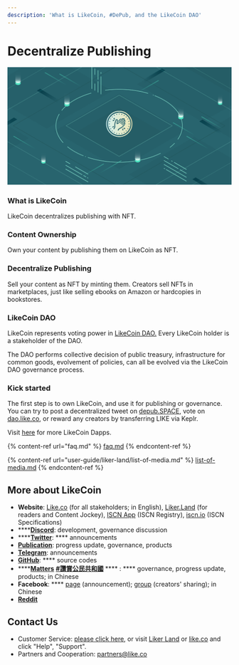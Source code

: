 ```yaml
---
description: 'What is LikeCoin, #DePub, and the LikeCoin DAO'
---
```


# Decentralize Publishing

![](.gitbook/assets/image.png)

### What is LikeCoin

LikeCoin decentralizes publishing with NFT.

### Content Ownership

Own your content by publishing them on LikeCoin as NFT.

### Decentralize Publishing

Sell your content as NFT by minting them.  Creators sell NFTs in marketplaces, just like selling ebooks on Amazon or hardcopies in bookstores.

### LikeCoin DAO

LikeCoin represents voting power in [LikeCoin DAO.](https://dao.like.co/proposals) Every LikeCoin holder is a stakeholder of the DAO.

The DAO performs collective decision of public treasury, infrastructure for common goods, evolvement of policies, can all be evolved via the LikeCoin DAO governance process.

### Kick started

The first step is to own LikeCoin, and use it for publishing or governance.  You can try to post a decentralized tweet on [depub.SPACE](https://depub.space), vote on [dao.like.co](http://dao.like.co), or reward any creators by transferring LIKE via Keplr.

Visit [here](https://about.like.co/apps) for more LikeCoin Dapps. &#x20;

{% content-ref url="faq.md" %}
[faq.md](faq.md)
{% endcontent-ref %}

{% content-ref url="user-guide/liker-land/list-of-media.md" %}
[list-of-media.md](user-guide/liker-land/list-of-media.md)
{% endcontent-ref %}

## More about LikeCoin

* **Website**: [Like.co](https://like.co) (for all stakeholders; in English), [Liker.Land](https://liker.land) (for readers and Content Jockey), [ISCN App](https://app.like.co) (ISCN Registry), [iscn.io](https://iscn.io) (ISCN Specifications)
* ****[**Discord**](http://discord.gg/likecoin): development, governance discussion
* ****[**Twitter**](https://twitter.com/likecoin): **** announcements
* [**Publication**](https://blog.like.co): progress update, governance, products
* [**Telegram**](https://t.me/likecoin): announcements
* [**GitHub**](https://github.com/likecoin): **** source codes
* ****[**Matters**](https://matters.news/tags/VGFnOjgwOTQ) [**#讚賞公民共和國**](https://matters.news/tags/VGFnOjgwOTQ) **** : **** governance, progress update, products; in Chinese
* **Facebook**: **** [page](https://www.facebook.com/Liker.Land/) (announcement); [group](https://www.facebook.com/groups/likecoin) (creators' sharing); in Chinese
* [**Reddit**](https://www.reddit.com/r/LikeCoin/)

## Contact Us

* Customer Service: [please click here](https://go.crisp.chat/chat/embed/?website\_id=5c009125-5863-4059-ba65-43f177ca33f7), or visit [Liker Land](https://liker.land) or [like.co](https://like.co) and click "Help", "Support".
* Partners and Cooperation: [partners@like.co](mailto:partners@like.co)
